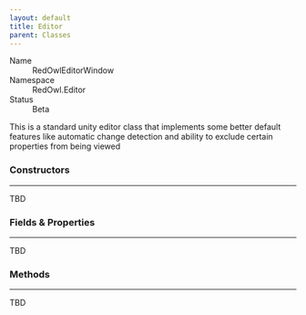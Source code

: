 ```yaml
---
layout: default
title: Editor
parent: Classes
---
```


<dl>
  <dt>Name</dt>
  <dd>RedOwlEditorWindow</dd>
  <dt>Namespace</dt>
  <dd>RedOwl.Editor</dd>
  <dt>Status</dt>
  <dd><span class="label label-yellow">Beta</span></dd>
</dl>

This is a standard unity editor class that implements some better default features like automatic change detection and ability to exclude certain properties from being viewed

### Constructors
---
TBD

### Fields & Properties
---
TBD

### Methods
---
TBD
